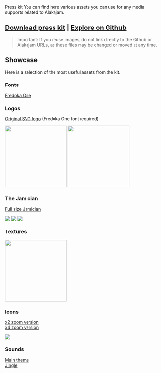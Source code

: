 Press kit
You can find here various assets you can use for any media supports related to Alakajam.

## [Download press kit](https://github.com/alakajam-team/alakajam-presskit/archive/master.zip) | [Explore on Github](https://github.com/alakajam-team/alakajam-presskit)

> Important: If you reuse images, do not link directly to the Github or Alakajam URLs, as these files may be changed or moved at any time.

## Showcase

Here is a selection of the most useful assets from the kit.

### Fonts

[Fredoka One](https://static.alakajam.com/static/presskit/fonts/Font-FredokaOne.zip)

### Logos

[Original SVG logo](https://static.alakajam.com/static/presskit/images/jamician-big.png) (Fredoka One font required)

<a href="https://static.alakajam.com/static/presskit/images/logo.png"><img src="https://static.alakajam.com/static/presskit/images/logo.png" width="200"/></a>
<a href="https://static.alakajam.com/static/presskit/images/avatar.png"><img src="https://static.alakajam.com/static/presskit/images/avatar.png" width="200"/></a>

### The Jamician

[Full size Jamician](https://static.alakajam.com/static/presskit/images/jamician-big.png)

[![](https://static.alakajam.com/static/presskit/images/jamician196.png)](https://static.alakajam.com/static/presskit/images/jamician196.png)
[![](https://static.alakajam.com/static/presskit/images/jamician32.png)](https://static.alakajam.com/static/presskit/images/jamician32.png)
[![](https://static.alakajam.com/static/presskit/images/jamician16.png)](https://static.alakajam.com/static/presskit/images/jamician16.png)

### Textures

<a href="https://static.alakajam.com/static/presskit/images/pattern.png"><img src="https://static.alakajam.com/static/presskit/images/pattern.png" width="200"/></a>

### Icons

[x2 zoom version](https://static.alakajam.com/static/presskit/images/spritesheet2.png)  
[x4 zoom version](https://static.alakajam.com/static/presskit/images/spritesheet4.png)

[![](https://static.alakajam.com/static/presskit/images/spritesheet.png)](https://static.alakajam.com/static/presskit/images/spritesheet.png)

### Sounds

[Main theme](https://static.alakajam.com/static/presskit/sounds/RoccoW-SuperBluesBros_Banana_Blitz.mp3)  
[Jingle](https://static.alakajam.com/static/presskit/sounds/Alakajam-Jingle.mp3)
